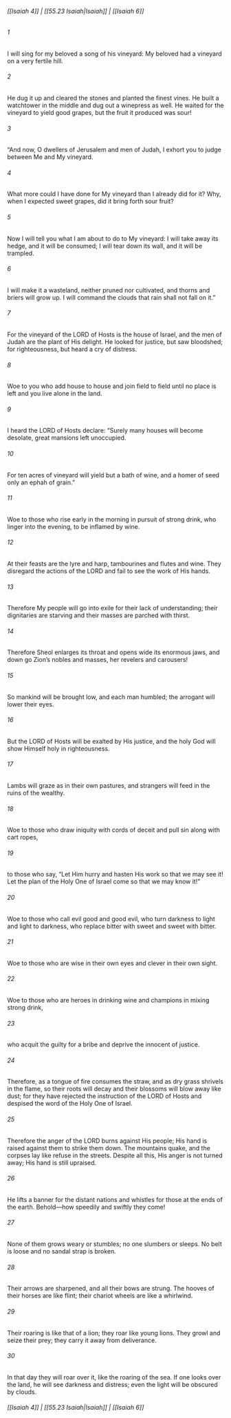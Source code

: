 
###### [[Isaiah 4]] | [[55.23 Isaiah|Isaiah]] | [[Isaiah 6]]

###### 1
I will sing for my beloved a song of his vineyard: My beloved had a vineyard on a very fertile hill.
###### 2
He dug it up and cleared the stones and planted the finest vines. He built a watchtower in the middle and dug out a winepress as well. He waited for the vineyard to yield good grapes, but the fruit it produced was sour!
###### 3
“And now, O dwellers of Jerusalem and men of Judah, I exhort you to judge between Me and My vineyard.
###### 4
What more could I have done for My vineyard than I already did for it? Why, when I expected sweet grapes, did it bring forth sour fruit?
###### 5
Now I will tell you what I am about to do to My vineyard: I will take away its hedge, and it will be consumed; I will tear down its wall, and it will be trampled.
###### 6
I will make it a wasteland, neither pruned nor cultivated, and thorns and briers will grow up. I will command the clouds that rain shall not fall on it.”
###### 7
For the vineyard of the LORD of Hosts is the house of Israel, and the men of Judah are the plant of His delight. He looked for justice, but saw bloodshed; for righteousness, but heard a cry of distress.
###### 8
Woe to you who add house to house and join field to field until no place is left and you live alone in the land.
###### 9
I heard the LORD of Hosts declare: “Surely many houses will become desolate, great mansions left unoccupied.
###### 10
For ten acres of vineyard will yield but a bath of wine, and a homer of seed only an ephah of grain.”
###### 11
Woe to those who rise early in the morning in pursuit of strong drink, who linger into the evening, to be inflamed by wine.
###### 12
At their feasts are the lyre and harp, tambourines and flutes and wine. They disregard the actions of the LORD and fail to see the work of His hands.
###### 13
Therefore My people will go into exile for their lack of understanding; their dignitaries are starving and their masses are parched with thirst.
###### 14
Therefore Sheol enlarges its throat and opens wide its enormous jaws, and down go Zion’s nobles and masses, her revelers and carousers!
###### 15
So mankind will be brought low, and each man humbled; the arrogant will lower their eyes.
###### 16
But the LORD of Hosts will be exalted by His justice, and the holy God will show Himself holy in righteousness.
###### 17
Lambs will graze as in their own pastures, and strangers will feed in the ruins of the wealthy.
###### 18
Woe to those who draw iniquity with cords of deceit and pull sin along with cart ropes,
###### 19
to those who say, “Let Him hurry and hasten His work so that we may see it! Let the plan of the Holy One of Israel come so that we may know it!”
###### 20
Woe to those who call evil good and good evil, who turn darkness to light and light to darkness, who replace bitter with sweet and sweet with bitter.
###### 21
Woe to those who are wise in their own eyes and clever in their own sight.
###### 22
Woe to those who are heroes in drinking wine and champions in mixing strong drink,
###### 23
who acquit the guilty for a bribe and deprive the innocent of justice.
###### 24
Therefore, as a tongue of fire consumes the straw, and as dry grass shrivels in the flame, so their roots will decay and their blossoms will blow away like dust; for they have rejected the instruction of the LORD of Hosts and despised the word of the Holy One of Israel.
###### 25
Therefore the anger of the LORD burns against His people; His hand is raised against them to strike them down. The mountains quake, and the corpses lay like refuse in the streets. Despite all this, His anger is not turned away; His hand is still upraised.
###### 26
He lifts a banner for the distant nations and whistles for those at the ends of the earth. Behold—how speedily and swiftly they come!
###### 27
None of them grows weary or stumbles; no one slumbers or sleeps. No belt is loose and no sandal strap is broken.
###### 28
Their arrows are sharpened, and all their bows are strung. The hooves of their horses are like flint; their chariot wheels are like a whirlwind.
###### 29
Their roaring is like that of a lion; they roar like young lions. They growl and seize their prey; they carry it away from deliverance.
###### 30
In that day they will roar over it, like the roaring of the sea. If one looks over the land, he will see darkness and distress; even the light will be obscured by clouds.

###### [[Isaiah 4]] | [[55.23 Isaiah|Isaiah]] | [[Isaiah 6]]
